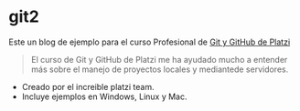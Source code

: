 # git2

Este un blog de ejemplo para el curso Profesional de [Git y GitHub de Platzi](http://https://platzi.com/clases/git-github/ "Git y GitHub de Platzi")
> El curso de Git y GitHub de Platzi me ha ayudado mucho a entender más sobre el manejo de proyectos locales y mediantede servidores.

* Creado por el increible platzi team.
* Incluye ejemplos en Windows, Linux y Mac.
